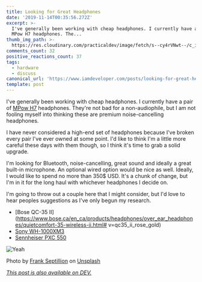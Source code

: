 ```yaml
---
title: Looking for Great Headphones
date: '2019-11-14T00:35:56.272Z'
excerpt: >-
  I've generally been working with cheap headphones. I currently have a pair of
  MPow H7 headphones. The...
thumb_img_path: >-
  https://res.cloudinary.com/practicaldev/image/fetch/s--cy4rVNwt--/c_imagga_scale,f_auto,fl_progressive,h_420,q_auto,w_1000/https://thepracticaldev.s3.amazonaws.com/i/k9e77sw6miueiw7nfl71.jpg
comments_count: 32
positive_reactions_count: 37
tags:
  - hardware
  - discuss
canonical_url: 'https://www.iamdeveloper.com/posts/looking-for-great-headphones-10pl/'
template: post
---
```

I've generally been working with cheap headphones. I currently have a pair of [MPow H7](https://www.amazon.com/Mpow-Headphones-Comfortable-Rechargeable-Microphone/dp/B07C48ZYXR) headphones. They're not bad for a non-audiophile, but I am not fooling myself into thinking these are premium noise-cancelling headphones.

I have never considered a high-end set of headphones because I've broken every pair I've ever owned at some point. I'd like to think I'm a little more careful these days with them though, so I think it's time to grab a solid upgrade.

I'm looking for Bluetooth, noise-cancelling, great sound and ideally a great built-in microphone. An optional wired option would be nice as well. Ideally, I would like to spend no more than 350$ USD. It's a chunk of change, but I'm in it for the long haul with whichever headphones I decide on.

I'm going to throw out a couple here that I might consider, but I'd love to hear peoples suggestions as I've only begun my research.

* [Bose QC-35 II](https://www.bose.ca/en_ca/products/headphones/over_ear_headphones/quietcomfort-35-wireless-ii.html# v=qc35_ii_rose_gold)
* [Sony WH-1000XM3](https://www.amazon.ca/Sony-WH1000XM3-Canceling-Headphones-WH-1000XM3/dp/B07G4MNFS1)
* [Sennheiser PXC 550](https://www.amazon.ca/Sennheiser-PXC-550-Wireless-Cancelling/dp/B01E3XLNA0/)


![Yeah](https://media.giphy.com/media/zOdOzXm2UvdXW/giphy.gif)

Photo by [Frank Septillion](https://unsplash.com/@septillion?utm_source=unsplash&utm_medium=referral&utm_content=creditCopyText) on [Unsplash](https://unsplash.com/s/photos/headphones?utm_source=unsplash&utm_medium=referral&utm_content=creditCopyText)

*[This post is also available on DEV.](https://dev.to/nickytonline/looking-for-great-headphones-10pl)*


<script>
const parent = document.getElementsByTagName('head')[0];
const script = document.createElement('script');
script.type = 'text/javascript';
script.src = 'https://cdnjs.cloudflare.com/ajax/libs/iframe-resizer/4.1.1/iframeResizer.min.js';
script.charset = 'utf-8';
script.onload = function() {
    window.iFrameResize({}, '.liquidTag');
};
parent.appendChild(script);
</script>    
